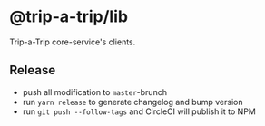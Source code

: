 # @trip-a-trip/lib

Trip-a-Trip core-service's clients.

## Release

- push all modification to `master`-brunch
- run `yarn release` to generate changelog and bump version
- run `git push --follow-tags` and CircleCI will publish it to NPM

